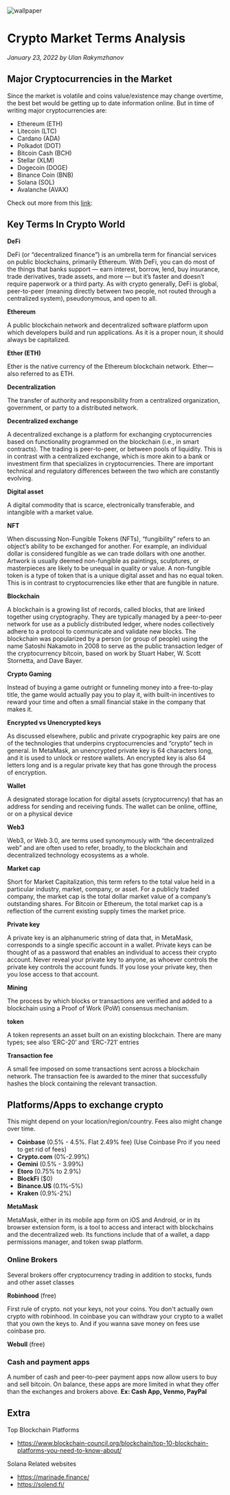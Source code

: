 ![wallpaper](/personal-site/images/blogs/crypto.jpeg)

# Crypto Market Terms Analysis

_January 23, 2022 by Ulan Rakymzhanov_

## Major Cryptocurrencies in the Market

Since the market is volatile and coins value/existence may change overtime, the best bet would be getting up to date information online. But in time of writing major cryptocurrencies are:

- Ethereum (ETH)
- Litecoin (LTC)
- Cardano (ADA)
- Polkadot (DOT)
- Bitcoin Cash (BCH)
- Stellar (XLM)
- Dogecoin (DOGE)
- Binance Coin (BNB)
- Solana (SOL)
- Avalanche (AVAX)

Check out more from this [link](https://www.investopedia.com/tech/most-important-cryptocurrencies-other-than-bitcoin/):

## Key Terms In Crypto World

**DeFi**

DeFi (or “decentralized finance”) is an umbrella term for financial services on public blockchains, primarily Ethereum. With DeFi, you can do most of the things that banks support — earn interest, borrow, lend, buy insurance, trade derivatives, trade assets, and more — but it’s faster and doesn’t require paperwork or a third party. As with crypto generally, DeFi is global, peer-to-peer (meaning directly between two people, not routed through a centralized system), pseudonymous, and open to all.

**Ethereum**

A public blockchain network and decentralized software platform upon which developers build and run applications. As it is a proper noun, it should always be capitalized.

**Ether (ETH)**

Ether is the native currency of the Ethereum blockchain network. Ether—also referred to as ETH.

**Decentralization**

The transfer of authority and responsibility from a centralized organization, government, or party to a distributed network.

**Decentralized exchange**

A decentralized exchange is a platform for exchanging cryptocurrencies based on functionality programmed on the blockchain (i.e., in smart contracts). The trading is peer-to-peer, or between pools of liquidity. This is in contrast with a centralized exchange, which is more akin to a bank or investment firm that specializes in cryptocurrencies. There are important technical and regulatory differences between the two which are constantly evolving.

**Digital asset**

A digital commodity that is scarce, electronically transferable, and intangible with a market value.

**NFT**

When discussing Non-Fungible Tokens (NFTs), “fungibility” refers to an object’s ability to be exchanged for another. For example, an individual dollar is considered fungible as we can trade dollars with one another. Artwork is usually deemed non-fungible as paintings, sculptures, or masterpieces are likely to be unequal in quality or value. A non-fungible token is a type of token that is a unique digital asset and has no equal token. This is in contrast to cryptocurrencies like ether that are fungible in nature.

**Blockchain**

A blockchain is a growing list of records, called blocks, that are linked together using cryptography. They are typically managed by a peer-to-peer network for use as a publicly distributed ledger, where nodes collectively adhere to a protocol to communicate and validate new blocks. The blockchain was popularized by a person (or group of people) using the name Satoshi Nakamoto in 2008 to serve as the public transaction ledger of the cryptocurrency bitcoin, based on work by Stuart Haber, W. Scott Stornetta, and Dave Bayer.

**Crypto Gaming**

Instead of buying a game outright or funneling money into a free-to-play title, the game would actually pay you to play it, with built-in incentives to reward your time and often a small financial stake in the company that makes it.

**Encrypted vs Unencrypted keys**

As discussed elsewhere, public and private crypographic key pairs are one of the technologies that underpins cryptocurrencies and “crypto” tech in general. In MetaMask, an unencrypted private key is 64 characters long, and it is used to unlock or restore wallets. An encrypted key is also 64 letters long and is a regular private key that has gone through the process of encryption.

**Wallet**

A designated storage location for digital assets (cryptocurrency) that has an address for sending and receiving funds. The wallet can be online, offline, or on a physical device

**Web3**

Web3, or Web 3.0, are terms used synonymously with “the decentralized web” and are often used to refer, broadly, to the blockchain and decentralized technology ecosystems as a whole.

**Market cap**

Short for Market Capitalization, this term refers to the total value held in a particular industry, market, company, or asset. For a publicly traded company, the market cap is the total dollar market value of a company’s outstanding shares. For Bitcoin or Ethereum, the total market cap is a reflection of the current existing supply times the market price.

**Private key**

A private key is an alphanumeric string of data that, in MetaMask, corresponds to a single specific account in a wallet. Private keys can be thought of as a password that enables an individual to access their crypto account. Never reveal your private key to anyone, as whoever controls the private key controls the account funds. If you lose your private key, then you lose access to that account.

**Mining**

The process by which blocks or transactions are verified and added to a blockchain using a Proof of Work (PoW) consensus mechanism.

**token**

A token represents an asset built on an existing blockchain. There are many types; see also ‘ERC-20’ and ‘ERC-721’ entries

**Transaction fee**

A small fee imposed on some transactions sent across a blockchain network. The transaction fee is awarded to the miner that successfully hashes the block containing the relevant transaction.

## Platforms/Apps to exchange crypto

This might depend on your location/region/country.
Fees also might change over time.

- **Coinbase** (0.5% - 4.5%. Flat 2.49% fee) (Use Coinbase Pro if you need to get rid of fees)
- **Crypto.com** (0%-2.99%)
- **Gemini** (0.5% - 3.99%)
- **Etoro** (0.75% to 2.9%)
- **BlockFi** ($0)
- **Binance.US** (0.1%-5%)
- **Kraken** (0.9%-2%)

**MetaMask**

MetaMask, either in its mobile app form on iOS and Android, or in its browser extension form, is a tool to access and interact with blockchains and the decentralized web. Its functions include that of a wallet, a dapp permissions manager, and token swap platform.

### Online Brokers

Several brokers offer cryptocurrency trading in addition to stocks, funds and other asset classes

**Robinhood** (free)

First rule of crypto. not your keys, not your coins.
You don't actually own crypto with robinhood. In coinbase you can withdraw your crypto to a wallet that you own the keys to. And if you wanna save money on fees use coinbase pro.

**Webull** (free)

### Cash and payment apps

A number of cash and peer-to-peer payment apps now allow users to buy and sell bitcoin. On balance, these apps are more limited in what they offer than the exchanges and brokers above.
**Ex: Cash App, Venmo, PayPal**

## Extra

Top Blockchain Platforms

- https://www.blockchain-council.org/blockchain/top-10-blockchain-platforms-you-need-to-know-about/

Solana Related websites

- https://marinade.finance/
- https://solend.fi/
